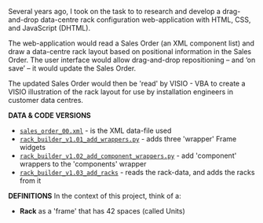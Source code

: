 Several years ago, I took on the task to to research and develop a drag-and-drop
data-centre rack configuration web-application with HTML, CSS, and JavaScript (DHTML).

The web-application would read a Sales Order (an XML component list) and draw
a data-centre rack layout based on positional information in the Sales Order. 
The user interface would allow drag-and-drop repositioning – and ‘on save’ – 
it would update the Sales Order.

The updated Sales Order would then be 'read' by VISIO - VBA to create a
VISIO illustration of the rack layout for use by installation engineers in
customer data centres.

**DATA & CODE VERSIONS**
* [`sales_order_00.xml`](sales_order_00.xml) - is the XML data-file used
* [`rack_builder_v1.01_add_wrappers.py`](rack_builder_v1.01_add_wrappers.md) - adds three 'wrapper' Frame widgets
* [`rack_builder_v1.02_add_component_wrappers.py`](rack_builder_v1.02_add_component_wrappers.md) - add 'component' wrappers to the 'components' wrapper
* [`rack_builder_v1.03_add_racks`](rack_builder_v1.03_add_racks.md) - reads the rack-data, and adds the racks from it

**DEFINITIONS**
In the context of this project, think of a:
* **Rack** as a 'frame' that has 42 spaces (called Units)
 
